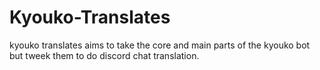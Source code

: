 # Kyouko-Translates
kyouko translates aims to take the core and main parts of the kyouko bot but tweek them to do discord chat translation.

